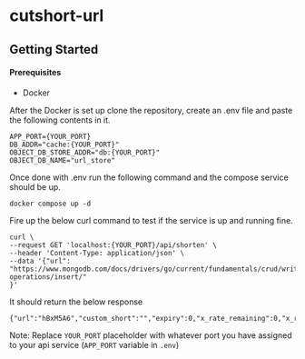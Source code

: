# cutshort-url

## Getting Started

#### Prerequisites
- Docker

After the Docker is set up clone the repository, create an .env file and paste the following contents in it.

```
APP_PORT={YOUR_PORT}
DB_ADDR="cache:{YOUR_PORT}"
OBJECT_DB_STORE_ADDR="db:{YOUR_PORT}"
OBJECT_DB_NAME="url_store"
```

Once done with .env run the following command and the compose service should be up.

```
docker compose up -d
```

Fire up the below curl command to test if the service is up and running fine.

```
curl \
--request GET 'localhost:{YOUR_PORT}/api/shorten' \
--header 'Content-Type: application/json' \
--data '{"url": "https://www.mongodb.com/docs/drivers/go/current/fundamentals/crud/write-operations/insert/"
}'
```

It should return the below response

```
{"url":"hBxM5A6","custom_short":"","expiry":0,"x_rate_remaining":0,"x_rate_limit_reset":0}
```

Note: Replace `YOUR_PORT` placeholder with whatever port you have assigned to your api service (`APP_PORT` variable in `.env`)
